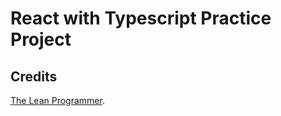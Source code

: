 # React with Typescript Practice Project

## Credits

[The Lean Programmer](https://theleanprogrammer.com/).
